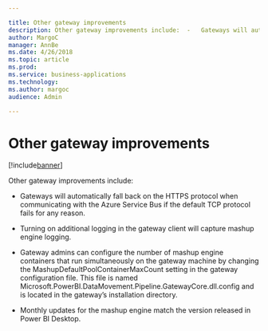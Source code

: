 ```yaml
---

title: Other gateway improvements
description: Other gateway improvements include:  -   Gateways will automatically fall back on the HTTPS protocol when     communicating with the Azure Service Bus if the default TCP protocol fails     for any reason.
author: MargoC
manager: AnnBe
ms.date: 4/26/2018
ms.topic: article
ms.prod: 
ms.service: business-applications
ms.technology: 
ms.author: margoc
audience: Admin

---
```

#  Other gateway improvements


[!include[banner](../../../includes/banner.md)]

Other gateway improvements include:

-   Gateways will automatically fall back on the HTTPS protocol when
    communicating with the Azure Service Bus if the default TCP protocol fails
    for any reason.

-   Turning on additional logging in the gateway client will capture mashup
    engine logging.

-   Gateway admins can configure the number of mashup engine containers that run
    simultaneously on the gateway machine by changing the
    MashupDefaultPoolContainerMaxCount setting in the gateway configuration
    file. This file is named
    Microsoft.PowerBI.DataMovement.Pipeline.GatewayCore.dll.config and is
    located in the gateway’s installation directory.

-   Monthly updates for the mashup engine match the version released in Power BI
    Desktop.
